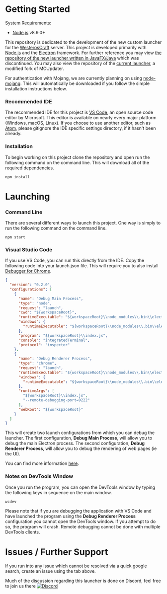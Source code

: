 # Getting Started #

System Requirements:
* [Node.js](https://nodejs.org/en/) v8.9.0+

This repository is dedicated to the development of the new custom launcher for the [WesterosCraft](http://www.westeroscraft.com/) server. This project is developed primarily with [Node.js](https://nodejs.org/en/) and the [Electron](https://electron.atom.io/) framework. For further reference you may view [the repository of the new launcher written in JavaFX/Java](https://gitlab.com/westeroscraft/WesteroscraftNewLauncher) which was discontinued. You may also view the repository of the [current launcher](https://gitlab.com/westeroscraft/westeroscraftlaunchercore), a modified fork of MCUpdater.

For authentication with Mojang, we are currently planning on using [node-mojang](https://github.com/jamen/node-mojang). This will automatically be downloaded if you follow the simple installation instructions below.

### Recommended IDE ###

The recommended IDE for this project is [VS Code](https://code.visualstudio.com/), an open source code editor by Microsoft. This editor is available on nearly every major platform (Windows, macOS, Linux). If you choose to use another editor, such as [Atom](https://atom.io/), please gitignore the IDE specific settings directory, if it hasn't been already.

### Installation ###

To begin working on this project clone the repository and open run the following command on the command line. This will download all of the required dependencies.

```shell
npm install
```

# Launching #

### Command Line ###

There are several different ways to launch this project. One way is simply to run the following command on the command line.

```shell
npm start
```

### Visual Studio Code ###

If you use VS Code, you can run this directly from the IDE. Copy the following code into your launch.json file. This will require you to also install [Debugger for Chrome](https://marketplace.visualstudio.com/items?itemName=msjsdiag.debugger-for-chrome).

```json
{
  "version": "0.2.0",
  "configurations": [
    {
      "name": "Debug Main Process",
      "type": "node",
      "request": "launch",
      "cwd": "${workspaceRoot}",
      "runtimeExecutable": "${workspaceRoot}\\node_modules\\.bin\\electron",
      "windows": {
        "runtimeExecutable": "${workspaceRoot}\\node_modules\\.bin\\electron.cmd"
      },
      "program": "${workspaceRoot}\\index.js",
      "console": "integratedTerminal",
      "protocol": "inspector"
    },
    {
      "name": "Debug Renderer Process",
      "type": "chrome",
      "request": "launch",
      "runtimeExecutable": "${workspaceRoot}\\node_modules\\.bin\\electron",
      "windows": {
        "runtimeExecutable": "${workspaceRoot}\\node_modules\\.bin\\electron.cmd"
      },
      "runtimeArgs": [
        "${workspaceRoot}\\index.js",
        "--remote-debugging-port=9222"
      ],
      "webRoot": "${workspaceRoot}"
    }
  ]
}
```

This will create two launch configurations from which you can debug the launcher. The first configuration, **Debug Main Process**, will allow you to debug the main Electron process. The second configuration, **Debug Renderer Process**, will allow you to debug the rendering of web pages (ie the UI).

You can find more information [here](http://code.matsu.io/1).

### Notes on DevTools Window ###

Once you run the program, you can open the DevTools window by typing the following keys in sequence on the main window.

```shell
wcdev
```

Please note that if you are debugging the application with VS Code and have launched the program using the **Debug Renderer Process** configuration you cannot open the DevTools window. If you attempt to do so, the program will crash. Remote debugging cannot be  done with multiple DevTools clients.

# Issues / Further Support #

If you run into any issue which cannot be resolved via a quick google search, create an issue using the tab above.

Much of the discussion regarding this launcher is done on Discord, feel free to join us there [![Discord](https://discordapp.com/api/guilds/98469309352775680/widget.png)](https://discord.gg/hqdjs3m)